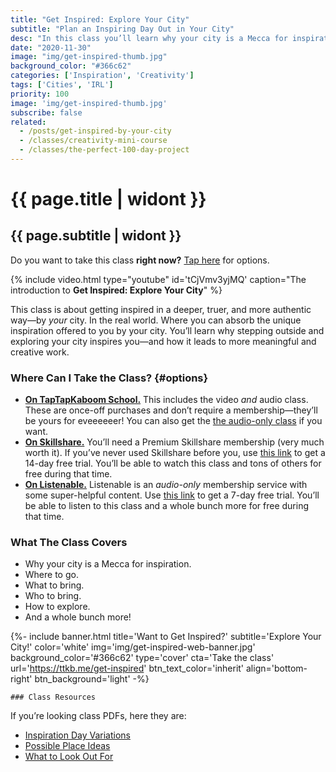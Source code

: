 ```yaml
---
title: "Get Inspired: Explore Your City"
subtitle: "Plan an Inspiring Day Out in Your City"
desc: "In this class you’ll learn why your city is a Mecca for inspiration, and how to plan a inspiring day out. The class covers where to go, what to bring, who to bring, how to explore, and a bunch of other things."
date: "2020-11-30"
image: "img/get-inspired-thumb.jpg"
background_color: "#366c62"
categories: ['Inspiration', 'Creativity']
tags: ['Cities', 'IRL']
priority: 100
image: 'img/get-inspired-thumb.jpg'
subscribe: false
related:
  - /posts/get-inspired-by-your-city
  - /classes/creativity-mini-course
  - /classes/the-perfect-100-day-project
---
```


# {{ page.title | widont }}
## {{ page.subtitle | widont }}

Do you want to take this class **right now?** [Tap here](#options) for options.

{% include video.html type="youtube" id='tCjVmv3yjMQ' caption="The introduction to **Get Inspired: Explore Your City**" %}

This class is about getting inspired in a deeper, truer, and more authentic way—by *your* city. In the real world. Where you can absorb the unique inspiration offered to you by your city. You’ll learn why stepping outside and exploring your city inspires you—and how it leads to more meaningful and creative work.

### Where Can I Take the Class? {#options}

- [**On TapTapKaboom School.**](https://ttkb.me/get-inspired) This includes the video *and* audio class. These are once-off purchases and don’t require a membership—they’ll be yours for eveeeeeer! You can also get the [the audio-only class](https://ttkb.me/get-inspired-audio) if you want. 
- [**On Skillshare.**](https://ttkb.me/get-inspired-sk) You’ll need a Premium Skillshare membership (very much worth it). If you’ve never used Skillshare before you, use [this link](https://ttkb.me/get-inspired-sk) to get a 14-day free trial. You’ll be able to watch this class and tons of others for free during that time.
- [**On Listenable.**](https://ttkb.me/get-inspired-listenable) Listenable is an *audio-only* membership service with some super-helpful content. Use [this link](https://ttkb.me/get-inspired-listenable) to get a 7-day free trial. You’ll be able to listen to this class and a whole bunch more for free during that time.

### What The Class Covers
- Why your city is a Mecca for inspiration.
- Where to go.
- What to bring.
- Who to bring.
- How to explore.
- And a whole bunch more!

{%- include banner.html
	title='Want to Get Inspired?'
	subtitle='Explore Your City!'
	color='white'
	img='img/get-inspired-web-banner.jpg'
	background_color='#366c62'
	type='cover'
	cta='Take the class'
	url='https://ttkb.me/get-inspired'
	btn_text_color='inherit'
	align='bottom-right'
	btn_background='light' -%}
	
	### Class Resources
If you’re looking class PDFs, here they are:

- [Inspiration Day Variations](https://www.dropbox.com/s/qka766be1w9uzwk/inspiration-day-variations.pdf?dl=0)
- [Possible Place Ideas](https://www.dropbox.com/s/7l853ykknve0bl3/possible-place-ideas.pdf?dl=0)
- [What to Look Out For](https://www.dropbox.com/s/s7jqq0w5nret5yj/what-to-look-out-for.pdf?dl=0)
